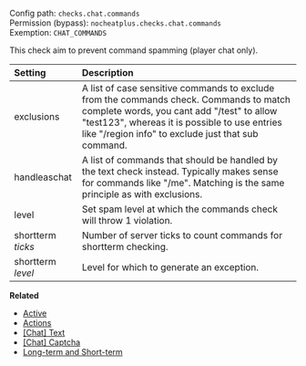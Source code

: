 Config path: `checks.chat.commands`  
Permission (bypass): `nocheatplus.checks.chat.commands`  
Exemption: `CHAT_COMMANDS`  

This check aim to prevent command spamming (player chat only).

| Setting           | Description |
| :---------------- | :---------- |
| exclusions        | A list of case sensitive commands to exclude from the commands check. Commands to match complete words, you cant add "/test" to allow "test123", whereas it is possible to use entries like "/region info" to exclude just that sub command. |
| handleaschat      | A list of commands that should be handled by the text check instead. Typically makes sense for commands like "/me". Matching is the same principle as with exclusions. |
| level             | Set spam level at which the commands check will throw 1 violation. |
| shortterm _ticks_ | Number of server ticks to count commands for shortterm checking. |
| shortterm _level_ | Level for which to generate an exception. |

**Related**
* [Active](General#Active)
* [Actions](General#Actions)
* [[Chat] Text](%5BChat%5D-Text)
* [[Chat] Captcha](%5BChat%5D-Captcha)
* [Long-term and Short-term](Backgrounds#long-term-and-short-term)
